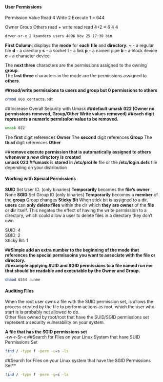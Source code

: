 #### **User Permissions**
Permission	Value
	Read		4
	Write		2
	Execute	1
               = 644

Owner		Group		Others
read + write		read		read
4+2 = 6		           4		   4

```bash
drwxr-xr-x 2 ksanders users 4096 Nov 25 17:30 bin
```

**First Column**: displays the **mode** for **each** **file** and **directory**.
**~** - a regular file
**d** - a directory
**s** – a socket
**l** – a link
**p** – a named pipe
**b** – a block device
**c** – a character device

The **next three** characters are the permissions assigned to the owning **group**.  
The **last three** characters in the mode are the permissions assigned to **others**.

**##read/write permissions to users and group but 0 permissions to others**
```bash
chmod 660 contacts.odt
```

##Increase Overall Security with Umask
**##default umask 022 (Owner no permissions removed, Group/Other Write values removed)**
**##each digit represents a numeric permission value to be removed.**

```bash
umask 022
```

The **first** digit references **Owner**
The **second** digit references **Group**
The **third** digit references **Other**

##**remove execute permission that is automatically assigned to others whenever a new directory is created  
umask 023**
##**umask** is **stored** in **/etc/profile** file or the **/etc/login.defs** file depending on your distribution


#### **Working with Special Permissions**

**SUID**	Set User ID. (only binaries)	**Temporarily** becomes the **file’s** **owner**		None
**SGID**	Set Group ID (only binaries)	**Temporarily** becomes a **member** of the **group**	 Group changes
**Sticky Bit**				When stick bit is assigned to a dir, **users** can **only** **delete** **files** within the dir which **they** **are** **owner** of the **file** or **dir** itself. This negates the effect of having the write permission to a directory, which could allow a user to delete files in a directory they don’t own  
  
SUID: 4  
SGID: 2  
Sticky Bit: 1

**##Simple add an extra number to the beginning of the mode that references the special permissoins you want to associate with the file or directory.  
##example applying SUID and SGID permissions to a file named run me that should be readable and executable by the Owner and Group.**
```bash
chmod 6554 runme
```

#### **Auditing Files**
When the root user owns a file with the SUID permission set, is allows the process created by the file to perform actions as root, which the user who start is is probably not allowed to do.  
Other files owned by root/root that have the SUID/SGID permissions set represent a security vulnerability on your system.

**A file that has the SGID permissions set**  
-rw-r-Sr-x
##Search for Files on your Linux System that have SUID Permissions Set
```bash
find / -type f -perm -u=s -ls
```

##Search for Files on your Linux system that have the SGID Permissions Set**
```bash
find / -type f -perm -g=s -ls
```
